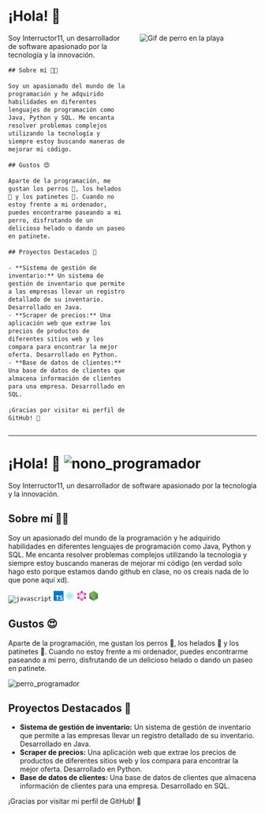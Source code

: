 # ¡Hola! 👋

<div style="display: flex;">
  <div style="width: 50%; padding-right: 30px;">
    Soy Interructor11, un desarrollador de software apasionado por la tecnología y la innovación.

    ## Sobre mí 👨‍💻

    Soy un apasionado del mundo de la programación y he adquirido habilidades en diferentes lenguajes de programación como Java, Python y SQL. Me encanta resolver problemas complejos utilizando la tecnología y siempre estoy buscando maneras de mejorar mi código.

    ## Gustos 😍

    Aparte de la programación, me gustan los perros 🐶, los helados 🍦 y los patinetes 🛴. Cuando no estoy frente a mi ordenador, puedes encontrarme paseando a mi perro, disfrutando de un delicioso helado o dando un paseo en patinete.

    ## Proyectos Destacados 🚀

    - **Sistema de gestión de inventario:** Un sistema de gestión de inventario que permite a las empresas llevar un registro detallado de su inventario. Desarrollado en Java.
    - **Scraper de precios:** Una aplicación web que extrae los precios de productos de diferentes sitios web y los compara para encontrar la mejor oferta. Desarrollado en Python.
    - **Base de datos de clientes:** Una base de datos de clientes que almacena información de clientes para una empresa. Desarrollado en SQL.

    ¡Gracias por visitar mi perfil de GitHub! 🙌
  </div>
  <div style="width: 50%;">
    <img src="https://media0.giphy.com/media/qgQUggAC3Pfv687qPC/giphy.gif" alt="Gif de perro en la playa">
  </div>
</div>







----------------------------------





# ¡Hola! 👋 ![nono_programador](https://media.tenor.com/41I-iMyClCgAAAAM/programmer-programming.gif)

Soy Interructor11, un desarrollador de software apasionado por la tecnología y la innovación. 

## Sobre mí 👨‍💻

Soy un apasionado del mundo de la programación y he adquirido habilidades en diferentes lenguajes de programación como Java, Python y SQL. Me encanta resolver problemas complejos utilizando la tecnología y siempre estoy buscando maneras de mejorar mi código (en verdad solo hago esto porque estamos dando github en clase, no os creais nada de lo que pone aquí xd).

<code><img height="20" alt="javascript" src="https://static.vecteezy.com/system/resources/previews/017/396/822/non_2x/youtube-icon-social-media-apps-free-png.png"></code>
<code><img height="20" alt="typescript" src="https://raw.githubusercontent.com/github/explore/80688e429a7d4ef2fca1e82350fe8e3517d3494d/topics/typescript/typescript.png"></code>
<code><img height="20" alt="react" src="https://raw.githubusercontent.com/github/explore/80688e429a7d4ef2fca1e82350fe8e3517d3494d/topics/react/react.png"></code>
<code><img height="20" alt="graphql" src="https://raw.githubusercontent.com/github/explore/5c058a388828bb5fde0bcafd4bc867b5bb3f26f3/topics/graphql/graphql.png"></code>
<code><img height="20" alt="nodejs" src="https://raw.githubusercontent.com/github/explore/80688e429a7d4ef2fca1e82350fe8e3517d3494d/topics/nodejs/nodejs.png"></code>  

## Gustos 😍

Aparte de la programación, me gustan los perros 🐶, los helados 🍦 y los patinetes 🛴. Cuando no estoy frente a mi ordenador, puedes encontrarme paseando a mi perro, disfrutando de un delicioso helado o dando un paseo en patinete.

![perro_programador](https://programacion.net/files/article/20160427020412_lenguajes-raros.jpg)

## Proyectos Destacados 🚀

- **Sistema de gestión de inventario:** Un sistema de gestión de inventario que permite a las empresas llevar un registro detallado de su inventario. Desarrollado en Java.
- **Scraper de precios:** Una aplicación web que extrae los precios de productos de diferentes sitios web y los compara para encontrar la mejor oferta. Desarrollado en Python.
- **Base de datos de clientes:** Una base de datos de clientes que almacena información de clientes para una empresa. Desarrollado en SQL.

¡Gracias por visitar mi perfil de GitHub! 🙌


